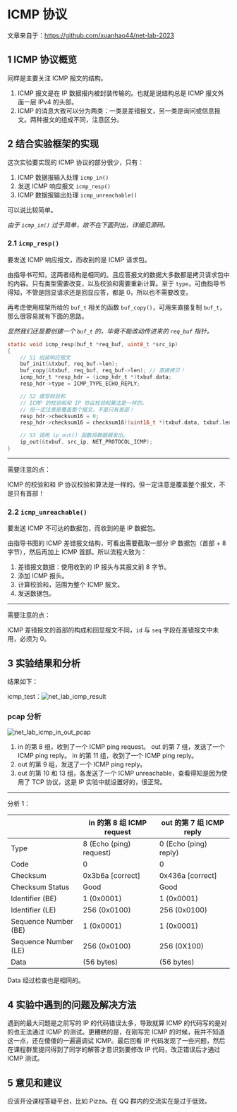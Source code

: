 # ICMP 协议

文章来自于：<https://github.com/xuanhao44/net-lab-2023>

## 1 ICMP 协议概览

同样是主要关注 ICMP 报文的结构。

1. ICMP 报文是在 IP 数据报内被封装传输的。也就是说结构总是 ICMP 报文外面一层 IPv4 的头部。
2. ICMP 的消息大致可以分为两类：一类是差错报文，另一类是询问或信息报文。两种报文的组成不同，注意区分。

## 2 结合实验框架的实现

这次实验要实现的 ICMP 协议的部分很少，只有：

1. ICMP 数据报输入处理 `icmp_in()`
2. 发送 ICMP 响应报文 `icmp_resp()`
3. ICMP 数据报输出处理 `icmp_unreachable()`

可以说比较简单。

*由于 `icmp_in()` 过于简单，故不在下面列出，详细见源码。*

### 2.1 `icmp_resp()`

要发送 ICMP 响应报文，而收到的是 ICMP 请求包。

由指导书可知，这两者结构是相同的。且应答报文的数据大多数都是拷贝请求包中的内容。只有类型需要改变，以及校验和需要重新计算。至于 `type`，可由指导书得知，不管是回显请求还是回显应答，都是 0，所以也不需要改变。

再考虑使用框架所给的 `buf_t` 相关的函数 `buf_copy()`，可用来直接复制 `buf_t`，那么很容易就有下面的思路。

*显然我们还是要创建一个 `buf_t` 的，毕竟不能改动传进来的 `req_buf` 指针。*

```c
static void icmp_resp(buf_t *req_buf, uint8_t *src_ip)
{
    // S1 组装响应报文
    buf_init(&txbuf, req_buf->len);
    buf_copy(&txbuf, req_buf, req_buf->len); // 直接拷贝！
    icmp_hdr_t *resp_hdr = (icmp_hdr_t *)txbuf.data;
    resp_hdr->type = ICMP_TYPE_ECHO_REPLY;

    // S2 填写校验和
    // ICMP 的校验和和 IP 协议校验和算法是一样的。
    // 但一定注意是覆盖整个报文，不是只有首部！
    resp_hdr->checksum16 = 0;
    resp_hdr->checksum16 = checksum16((uint16_t *)txbuf.data, txbuf.len);

    // S3 调用 ip_out() 函数将数据报发出。
    ip_out(&txbuf, src_ip, NET_PROTOCOL_ICMP);
}
```

---

需要注意的点：

ICMP 的校验和和 IP 协议校验和算法是一样的。但一定注意是覆盖整个报文，不是只有首部！

### 2.2 `icmp_unreachable()`

要发送 ICMP 不可达的数据包，而收到的是 IP 数据包。

由指导书图的 ICMP 差错报文结构，可看出需要截取一部分 IP 数据包（首部 + 8 字节），然后再加上 ICMP 首部。所以流程大致为：

1. 差错报文数据：使用收到的 IP 报头与其报文前 8 字节。
2. 添加 ICMP 报头。
3. 计算校验和，范围为整个 ICMP 报文。
4. 发送数据包。

---

需要注意的点：

ICMP 差错报文的首部的构成和回显报文不同，`id` 与 `seq` 字段在差错报文中未用，必须为 0。

## 3 实验结果和分析

结果如下：

icmp_test：![net_lab_icmp_result](https://typora-1304621073.cos.ap-guangzhou.myqcloud.com/typora/net_lab/net_lab_icmp_result.png)

### pcap 分析

![net_lab_icmp_in_out_pcap](https://typora-1304621073.cos.ap-guangzhou.myqcloud.com/typora/net_lab/net_lab_icmp_in_out_pcap.png)

1. in 的第 8 组，收到了一个 ICMP ping request。
   out 的第 7 组，发送了一个 ICMP ping reply。
   in 的第 11 组，收到了一个 ICMP ping reply。
2. out 的第 9 组，发送了一个 ICMP ping reply。
3. out 的第 10 和 13 组，各发送了一个 ICMP unreachable，查看得知是因为使用了 TCP 协议，这是 IP 实验中就设置好的，很正常。

---

分析 1：

|                      | in 的第 8 组 ICMP request | out 的第 7 组 ICMP reply |
| -------------------- | ------------------------- | ------------------------ |
| Type                 | 8 (Echo (ping) request)   | 0 (Echo (ping) reply)    |
| Code                 | 0                         | 0                        |
| Checksum             | 0x3b6a [correct]          | 0x436a [correct]         |
| Checksum Status      | Good                      | Good                     |
| Identifier (BE)      | 1 (0x0001)                | 1 (0x0001)               |
| Identifier (LE)      | 256 (0x0100)              | 256 (0x0100)             |
| Sequence Number (BE) | 1 (0x0001)                | 1 (0x0001)               |
| Sequence Number (LE) | 256 (0x0100)              | 256 (0X100)              |
| Data                 | (56 bytes)                | (56 bytes)               |

Data 经过检查也是相同的。

## 4 实验中遇到的问题及解决方法

遇到的最大问题是之前写的 IP 的代码错误太多，导致就算 ICMP 的代码写的是对的也无法通过 ICMP 的测试。更糟糕的是，在刚写完 ICMP 的时候，我并不知道这一点，还在傻傻的一遍遍调试 ICMP。最后回看 IP 代码发现了一些问题，然后在课程群里提问得到了同学的解答才意识到要修改 IP 代码，改正错误后才通过 ICMP 测试。

## 5 意见和建议

应该开设课程答疑平台，比如 Pizza。在 QQ 群内的交流实在是过于低效。
